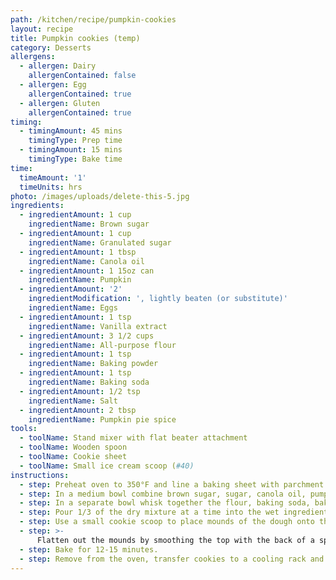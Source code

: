 ```yaml
---
path: /kitchen/recipe/pumpkin-cookies
layout: recipe
title: Pumpkin cookies (temp)
category: Desserts
allergens:
  - allergen: Dairy
    allergenContained: false
  - allergen: Egg
    allergenContained: true
  - allergen: Gluten
    allergenContained: true
timing:
  - timingAmount: 45 mins
    timingType: Prep time
  - timingAmount: 15 mins
    timingType: Bake time
time:
  timeAmount: '1'
  timeUnits: hrs
photo: /images/uploads/delete-this-5.jpg
ingredients:
  - ingredientAmount: 1 cup
    ingredientName: Brown sugar
  - ingredientAmount: 1 cup
    ingredientName: Granulated sugar
  - ingredientAmount: 1 tbsp
    ingredientName: Canola oil
  - ingredientAmount: 1 15oz can
    ingredientName: Pumpkin
  - ingredientAmount: '2'
    ingredientModification: ', lightly beaten (or substitute)'
    ingredientName: Eggs
  - ingredientAmount: 1 tsp
    ingredientName: Vanilla extract
  - ingredientAmount: 3 1/2 cups
    ingredientName: All-purpose flour
  - ingredientAmount: 1 tsp
    ingredientName: Baking powder
  - ingredientAmount: 1 tsp
    ingredientName: Baking soda
  - ingredientAmount: 1/2 tsp
    ingredientName: Salt
  - ingredientAmount: 2 tbsp
    ingredientName: Pumpkin pie spice
tools:
  - toolName: Stand mixer with flat beater attachment
  - toolName: Wooden spoon
  - toolName: Cookie sheet
  - toolName: Small ice cream scoop (#40)
instructions:
  - step: Preheat oven to 350°F and line a baking sheet with parchment paper.
  - step: In a medium bowl combine brown sugar, sugar, canola oil, pumpkin, eggs and vanilla until fully incorporated.
  - step: In a separate bowl whisk together the flour, baking soda, baking powder, salt and pumpkin pie spice.
  - step: Pour 1/3 of the dry mixture at a time into the wet ingredients making sure to fully combine before adding more.
  - step: Use a small cookie scoop to place mounds of the dough onto the parchment paper.
  - step: >-
      Flatten out the mounds by smoothing the top with the back of a spoon. *Note:* The shape they are going into the oven is pretty much the shape they will be when they are done.
  - step: Bake for 12-15 minutes.
  - step: Remove from the oven, transfer cookies to a cooling rack and let cool before frosting.
---
```

